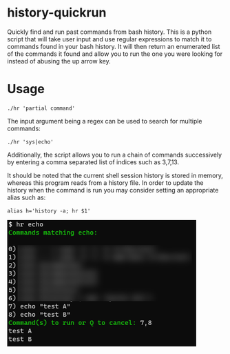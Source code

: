 # history-quickrun
 Quickly find and run past commands from bash history. This is a python script that will take user input and use regular expressions to match it to commands found in your bash history. It will then return an enumerated list of the commands it found and allow you to run the one you were looking for instead of abusing the up arrow key.

 # Usage
```
./hr 'partial command'
```

The input argument being a regex can be used to search for multiple commands:

```
./hr 'sys|echo'
```

Additionally, the script allows you to run a chain of commands successively by entering a comma separated list of indices such as 3,7,13.

It should be noted that the current shell session history is stored in memory, whereas this program reads from a history file. In order to update the history when the command is run you may consider setting an appropriate alias such as:

```
alias h='history -a; hr $1'
```

![Example](/media/screenfetch.PNG "Example Screenshot")
